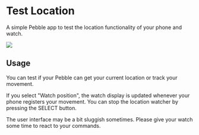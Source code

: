 Test Location
=============
A simple Pebble app to test the location functionality of your phone and watch.

<a href="http://pblweb.com/appstore/54b3cfebd5587f3596000056" title="Get Back on the Pebble appstore">
  <img src="http://pblweb.com/badge/54b3cfebd5587f3596000056/black/large/" />
</a>

Usage
-----
You can test if your Pebble can get your current location or track your movement. 

If you select "Watch position", the watch display is updated whenever your phone registers your movement. You can stop the location watcher by pressing the SELECT button.

The user interface may be a bit sluggish sometimes. Please give your watch some time to react to your commands.
